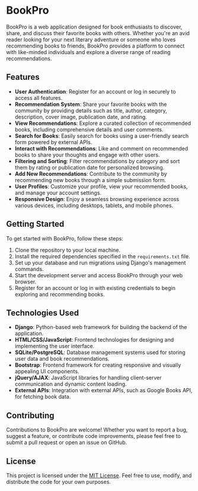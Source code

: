 # BookPro

BookPro is a web application designed for book enthusiasts to discover, share, and discuss their favorite books with others. Whether you're an avid reader looking for your next literary adventure or someone who loves recommending books to friends, BookPro provides a platform to connect with like-minded individuals and explore a diverse range of reading recommendations.

## Features

- **User Authentication**: Register for an account or log in securely to access all features.
- **Recommendation System**: Share your favorite books with the community by providing details such as title, author, category, description, cover image, publication date, and rating.
- **View Recommendations**: Explore a curated collection of recommended books, including comprehensive details and user comments.
- **Search for Books**: Easily search for books using a user-friendly search form powered by external APIs.
- **Interact with Recommendations**: Like and comment on recommended books to share your thoughts and engage with other users.
- **Filtering and Sorting**: Filter recommendations by category and sort them by rating or publication date for personalized browsing.
- **Add New Recommendations**: Contribute to the community by recommending new books through a simple submission form.
- **User Profiles**: Customize your profile, view your recommended books, and manage your account settings.
- **Responsive Design**: Enjoy a seamless browsing experience across various devices, including desktops, tablets, and mobile phones.

## Getting Started

To get started with BookPro, follow these steps:

1. Clone the repository to your local machine.
2. Install the required dependencies specified in the `requirements.txt` file.
3. Set up your database and run migrations using Django's management commands.
4. Start the development server and access BookPro through your web browser.
5. Register for an account or log in with existing credentials to begin exploring and recommending books.

## Technologies Used

- **Django**: Python-based web framework for building the backend of the application.
- **HTML/CSS/JavaScript**: Frontend technologies for designing and implementing the user interface.
- **SQLite/PostgreSQL**: Database management systems used for storing user data and book recommendations.
- **Bootstrap**: Frontend framework for creating responsive and visually appealing UI components.
- **jQuery/AJAX**: JavaScript libraries for handling client-server communication and dynamic content loading.
- **External APIs**: Integration with external APIs, such as Google Books API, for fetching book data.

## Contributing

Contributions to BookPro are welcome! Whether you want to report a bug, suggest a feature, or contribute code improvements, please feel free to submit a pull request or open an issue on GitHub.

## License

This project is licensed under the [MIT License](LICENSE). Feel free to use, modify, and distribute the code for your own purposes.
